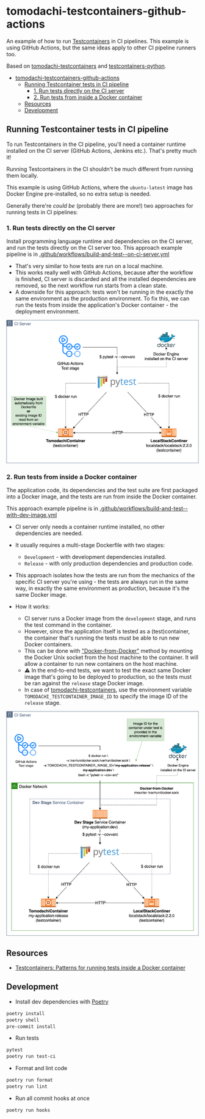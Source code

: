 # tomodachi-testcontainers-github-actions

An example of how to run [Testcontainers](https://testcontainers.com/) in CI pipelines.
This example is using GitHub Actions, but the same ideas apply to other CI pipeline runners too.

Based on [tomodachi-testcontainers](https://github.com/filipsnastins/tomodachi-testcontainers)
and [testcontainers-python](https://github.com/testcontainers/testcontainers-python).

- [tomodachi-testcontainers-github-actions](#tomodachi-testcontainers-github-actions)
  - [Running Testcontainer tests in CI pipeline](#running-testcontainer-tests-in-ci-pipeline)
    - [1. Run tests directly on the CI server](#1-run-tests-directly-on-the-ci-server)
    - [2. Run tests from inside a Docker container](#2-run-tests-from-inside-a-docker-container)
  - [Resources](#resources)
  - [Development](#development)

## Running Testcontainer tests in CI pipeline

To run Testcontainers in the CI pipeline, you'll need a container runtime installed
on the CI server (GitHub Actions, Jenkins etc.). That's pretty much it!

Running Testcontainers in the CI shouldn't be much different from running them locally.

This example is using GitHub Actions, where the `ubuntu-latest` image has Docker Engine
pre-installed, so no extra setup is needed.

Generally there're _could be_ (probably there are more!) two approaches for running tests in CI pipelines:

### 1. Run tests directly on the CI server

Install programming language runtime and dependencies on the CI server,
and run the tests directly on the CI server too.
This approach example pipeline is in
[.github/workflows/build-and-test--on-ci-server.yml](.github/workflows/build-and-test--on-ci-server.yml)

- That's very similar to how tests are run on a local machine.
- This works really well with GitHub Actions, because after the workflow is finished,
  CI server is discarded and all the installed dependencies are removed,
  so the next workflow run starts from a clean state.
- A downside for this approach: tests won't be running in the exactly the same
  environment as the production environment. To fix this, we can run the tests from
  inside the application's Docker container - the deployment environment.

![Run tests directly on the CI server](docs/diagrams/testcontainers-ci-direct-dependencies.drawio.png)

### 2. Run tests from inside a Docker container

The application code, its dependencies and the test suite are first packaged into a Docker image,
and the tests are run from inside the Docker container.

This approach example pipeline is in
[.github/workflows/build-and-test--with-dev-image.yml](.github/workflows/build-and-test--with-dev-image.yml)

- CI server only needs a container runtime installed, no other dependencies are needed.
- It usually requires a multi-stage Dockerfile with two stages:
  - `Development` - with development dependencies installed.
  - `Release` - with only production dependencies and production code.
- This approach isolates how the tests are run from the mechanics of
  the specific CI server you're using - the tests are always run in the same way,
  in exactly the same environment as production, because it's the same Docker image.

- How it works:
  - CI server runs a Docker image from the `development` stage, and runs the test command in the container.
  - However, since the application itself is tested as a (test)container,
    the container that's running the tests must be able to run new Docker containers.
  - This can be done with
    ["Docker-from-Docker"](https://code.visualstudio.com/remote/advancedcontainers/use-docker-kubernetes)
    method by mounting the Docker Unix socket from the host machine to the container.
    It will allow a container to run new containers on the host machine.
  - ⚠️ In the end-to-end tests, we want to test the exact same Docker image that's
    going to be deployed to production, so the tests must be ran against the `release` stage Docker image.
  - In case of [tomodachi-testcontainers](https://github.com/filipsnastins/tomodachi-testcontainers),
    use the environment variable `TOMODACHI_TESTCONTAINER_IMAGE_ID`
    to specify the image ID of the `release` stage.

![Run tests from inside a Docker container](docs/diagrams/testcontainers-ci-docker-from-docker.drawio.png)

## Resources

- [Testcontainers: Patterns for running tests inside a Docker container](https://java.testcontainers.org/supported_docker_environment/continuous_integration/dind_patterns/)

## Development

- Install dev dependencies with [Poetry](https://python-poetry.org/)

```bash
poetry install
poetry shell
pre-commit install
```

- Run tests

```bash
pytest
poetry run test-ci
```

- Format and lint code

```bash
poetry run format
poetry run lint
```

- Run all commit hooks at once

```bash
poetry run hooks
```
